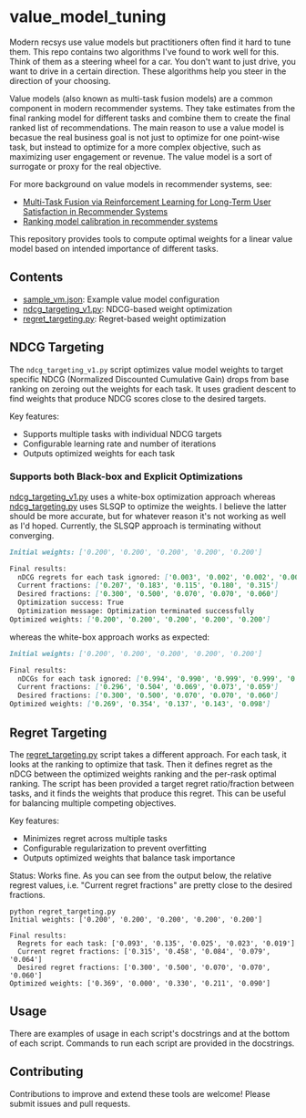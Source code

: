 # value_model_tuning

Modern recsys use value models but practitioners often find it hard to tune them. This repo contains two algorithms I've found to work well for this. Think of them as a steering wheel for a car. You don't want to just drive, you want to drive in a certain direction. These algorithms help you steer in the direction of your choosing.

Value models (also known as multi-task fusion models) are a common component in modern recommender systems. They take estimates from the final ranking model for different tasks and combine them to create the final ranked list of recommendations. The main reason to use a value model is becasue the real business goal is not just to optimize for one point-wise task, but instead to optimize for a more complex objective, such as maximizing user engagement or revenue. The value model is a sort of surrogate or proxy for the real objective.

For more background on value models in recommender systems, see:

- [Multi-Task Fusion via Reinforcement Learning for Long-Term User Satisfaction in Recommender Systems](https://arxiv.org/abs/2208.04560)
- [Ranking model calibration in recommender systems](https://recsysml.substack.com/p/ranking-model-calibration-in-recommender)

This repository provides tools to compute optimal weights for a linear value model based on intended importance of different tasks.

## Contents

- [sample_vm.json](./src/sample_vm.json): Example value model configuration
- [ndcg_targeting_v1.py](./src/ndcg_targeting_v1.py): NDCG-based weight optimization 
- [regret_targeting.py](./src/regret_targeting.py): Regret-based weight optimization

## NDCG Targeting

The `ndcg_targeting_v1.py` script optimizes value model weights to target specific NDCG (Normalized Discounted Cumulative Gain) drops from base ranking on zeroing out the weights for each task. It uses gradient descent to find weights that produce NDCG scores close to the desired targets.

Key features:
- Supports multiple tasks with individual NDCG targets
- Configurable learning rate and number of iterations
- Outputs optimized weights for each task

### Supports both Black-box and Explicit Optimizations

[ndcg_targeting_v1.py](./src/ndcg_targeting_v1.py) uses a white-box optimization approach whereas [ndcg_targeting.py](./src/ndcg_targeting.py) uses SLSQP to optimize the weights. I believe the latter should be more accurate, but for whatever reason it's not working as well as I'd hoped. Currently, the SLSQP approach is terminating without converging.

```md
Initial weights: ['0.200', '0.200', '0.200', '0.200', '0.200']

Final results:
  nDCG regrets for each task ignored: ['0.003', '0.002', '0.002', '0.002', '0.004']
  Current fractions: ['0.207', '0.183', '0.115', '0.180', '0.315']
  Desired fractions: ['0.300', '0.500', '0.070', '0.070', '0.060']
  Optimization success: True
  Optimization message: Optimization terminated successfully
Optimized weights: ['0.200', '0.200', '0.200', '0.200', '0.200']
```

whereas the white-box approach works as expected:

```md
Initial weights: ['0.200', '0.200', '0.200', '0.200', '0.200']

Final results:
  nDCGs for each task ignored: ['0.994', '0.990', '0.999', '0.999', '0.999']
  Current fractions: ['0.296', '0.504', '0.069', '0.073', '0.059']
  Desired fractions: ['0.300', '0.500', '0.070', '0.070', '0.060']
Optimized weights: ['0.269', '0.354', '0.137', '0.143', '0.098']
```

## Regret Targeting

The [regret_targeting.py](./src/regret_targeting.py) script takes a different approach. For each task, it looks at the ranking to optimize that task. Then it defines regret as the nDCG between the optimized weights ranking and the per-rask optimal ranking. The script has been provided a target regret ratio/fraction between tasks, and it finds the weights that produce this regret. This can be useful for balancing multiple competing objectives.

Key features:
- Minimizes regret across multiple tasks
- Configurable regularization to prevent overfitting
- Outputs optimized weights that balance task importance

Status: Works fine. As you can see from the output below, the relative regrest values, i.e. "Current regret fractions" are pretty close to the desired fractions.

```text
python regret_targeting.py
Initial weights: ['0.200', '0.200', '0.200', '0.200', '0.200']

Final results:
  Regrets for each task: ['0.093', '0.135', '0.025', '0.023', '0.019']
  Current regret fractions: ['0.315', '0.458', '0.084', '0.079', '0.064']
  Desired regret fractions: ['0.300', '0.500', '0.070', '0.070', '0.060']
Optimized weights: ['0.369', '0.000', '0.330', '0.211', '0.090']
```

## Usage

There are examples of usage in each script's docstrings and at the bottom of each script. Commands to run each script are provided in the docstrings.

## Contributing

Contributions to improve and extend these tools are welcome! Please submit issues and pull requests.
